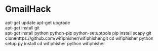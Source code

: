 # GmailHack
apt-get update 
apt-get upgrade  
apt-get install git  
apt-get install python
python-pip python-setuptools 
pip install scapy 
git clonehttps://github.com/wifiphisher/wifiphisher.git cd wifiphisher
python setup.py 
install  cd wifiphisher
python wifiphisher
